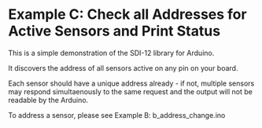 [//]: # ( @page example_c_page Example C: Check all Addresses for Active Sensors and Print Status )
# Example C: Check all Addresses for Active Sensors and Print Status

This is a simple demonstration of the SDI-12 library for Arduino.

It discovers the address of all sensors active on any pin on your board.

Each sensor should have a unique address already - if not, multiple sensors may respond simultaenously to the same request and the output will not be readable by the Arduino.

To address a sensor, please see Example B: b_address_change.ino

[//]: # ( @section c_check_all_addresses_pio PlatformIO Configuration )

[//]: # ( @example{lineno} c_check_all_addresses.ino @m_examplenavigation{examples_page,} @m_footernavigation )

[//]: # ( @include{lineno} c_check_all_addresses/platformio.ini )

[//]: # ( @section c_check_all_addresses_code The Complete Example )
